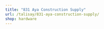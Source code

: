 ```yaml
---
title: "831 Aya Construction Supply"
url: /talisay/831-aya-construction-supply/
shop: hardware
---
```

